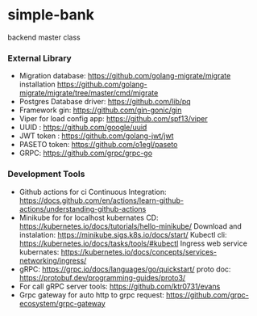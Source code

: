 # simple-bank
backend master class

### External Library
- Migration database: 
https://github.com/golang-migrate/migrate
installation https://github.com/golang-migrate/migrate/tree/master/cmd/migrate
- Postgres Database driver: https://github.com/lib/pq
- Framework gin: https://github.com/gin-gonic/gin
- Viper for load config app: https://github.com/spf13/viper
- UUID : https://github.com/google/uuid
- JWT token : https://github.com/golang-jwt/jwt
- PASETO token: https://github.com/o1egl/paseto
- GRPC: https://github.com/grpc/grpc-go

### Development Tools
- Github actions for ci Continuous Integration: https://docs.github.com/en/actions/learn-github-actions/understanding-github-actions
- Minikube for for localhost kubernates CD: https://kubernetes.io/docs/tutorials/hello-minikube/
Download and instalation: https://minikube.sigs.k8s.io/docs/start/
Kubectl cli: https://kubernetes.io/docs/tasks/tools/#kubectl
Ingress web service kubernates: https://kubernetes.io/docs/concepts/services-networking/ingress/
- gRPC: https://grpc.io/docs/languages/go/quickstart/
proto doc: https://protobuf.dev/programming-guides/proto3/
- For call gRPC server tools: https://github.com/ktr0731/evans
- Grpc gateway for auto http to grpc request: https://github.com/grpc-ecosystem/grpc-gateway